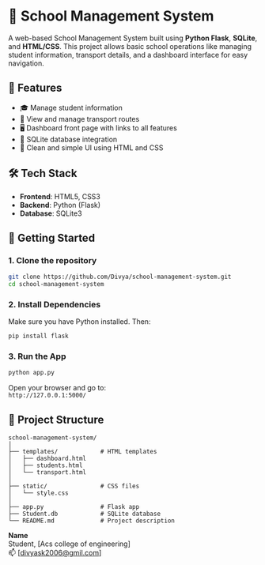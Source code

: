 # 🏫 School Management System

A web-based School Management System built using **Python Flask**, **SQLite**, and **HTML/CSS**. This project allows basic school operations like managing student information, transport details, and a dashboard interface for easy navigation.

## 📌 Features

- 🎓 Manage student information
- 🚌 View and manage transport routes
- 🖥️ Dashboard front page with links to all features
- 💾 SQLite database integration
- 🎨 Clean and simple UI using HTML and CSS

## 🛠️ Tech Stack

- **Frontend**: HTML5, CSS3
- **Backend**: Python (Flask)
- **Database**: SQLite3

## 🚀 Getting Started

### 1. Clone the repository

```bash
git clone https://github.com/Divya/school-management-system.git
cd school-management-system
```

### 2. Install Dependencies

Make sure you have Python installed. Then:

```bash
pip install flask
```

### 3. Run the App

```bash
python app.py
```

Open your browser and go to:  
`http://127.0.0.1:5000/`

## 📁 Project Structure

```
school-management-system/
│
├── templates/            # HTML templates
│   ├── dashboard.html
│   ├── students.html
│   └── transport.html
│
├── static/               # CSS files
│   └── style.css
│
├── app.py                # Flask app
├── Student.db            # SQLite database
└── README.md             # Project description
```


**Name**  
Student, [Acs college of engineering]  
📫 [divyask2006@gmil.com]  


